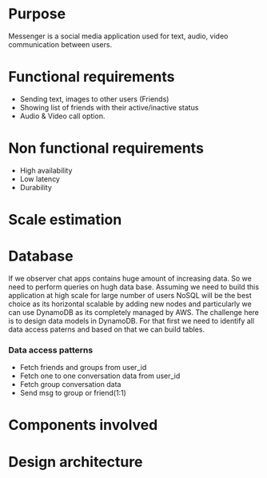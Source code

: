 
# Purpose
Messenger is a social media application used for text, audio, video communication between users.
# Functional requirements
- Sending text, images to other users (Friends)
- Showing list of friends with their active/inactive status
- Audio & Video call option.

# Non functional requirements 
- High availability 
- Low latency
- Durability 


# Scale estimation 

# Database 
If we observer chat apps contains huge amount of increasing data. So we need to perform queries on hugh data base. Assuming we need to build this application at high scale for large number of users NoSQL will be the best choice as its horizontal scalable by adding new nodes and particularly we can
use DynamoDB as its completely managed by AWS. 
The challenge here is to design data models in DynamoDB. For that first we need to identify all data access paterns and based on that we can build tables.
### Data access patterns
  - Fetch friends and groups from user_id 
  - Fetch one to one conversation data from user_id 
  - Fetch group conversation data
  - Send msg to group or friend(1:1) 

# Components involved 

# Design architecture 
